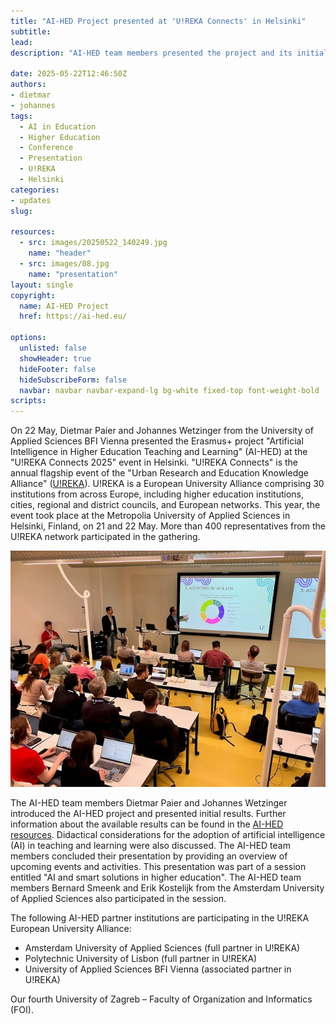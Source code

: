 ```yaml
---
title: "AI-HED Project presented at 'U!REKA Connects' in Helsinki"
subtitle: 
lead: 
description: "AI-HED team members presented the project and its initial results at the annual U!REKA Connects 2025 event in Helsinki, discussing AI adoption in higher education."

date: 2025-05-22T12:46:50Z
authors:
- dietmar
- johannes
tags:
  - AI in Education
  - Higher Education
  - Conference
  - Presentation
  - U!REKA
  - Helsinki
categories:
- updates
slug:

resources:
  - src: images/20250522_140249.jpg
    name: "header"
  - src: images/08.jpg
    name: "presentation"
layout: single 
copyright:
  name: AI-HED Project
  href: https://ai-hed.eu/

options:
  unlisted: false
  showHeader: true
  hideFooter: false
  hideSubscribeForm: false
  navbar: navbar navbar-expand-lg bg-white fixed-top font-weight-bold
scripts:
---
```


On 22 May, Dietmar Paier and Johannes Wetzinger from the University of Applied Sciences BFI Vienna presented the Erasmus+ project "Artificial Intelligence in Higher Education Teaching and Learning" (AI-HED) at the "U!REKA Connects 2025" event in Helsinki. "U!REKA Connects" is the annual flagship event of the "Urban Research and Education Knowledge Alliance" ([U!REKA](https://ureka.eu/)). U!REKA is a European University Alliance comprising 30 institutions from across Europe, including higher education institutions, cities, regional and district councils, and European networks. This year, the event took place at the Metropolia University of Applied Sciences in Helsinki, Finland, on 21 and 22 May. More than 400 representatives from the U!REKA network participated in the gathering.

![AI-HED team presenting at U!REKA Connects 2025 in Helsinki](images/08.jpg)

The AI-HED team members Dietmar Paier and Johannes Wetzinger introduced the AI-HED project and presented initial results. Further information about the available results can be found in the [AI-HED resources](https://ai-hed.eu/resources/). Didactical considerations for the adoption of artificial intelligence (AI) in teaching and learning were also discussed. The AI-HED team members concluded their presentation by providing an overview of upcoming events and activities. This presentation was part of a session entitled "AI and smart solutions in higher education". The AI-HED team members Bernard Smeenk and Erik Kostelijk from the Amsterdam University of Applied Sciences also participated in the session.

The following AI-HED partner institutions are participating in the U!REKA European University Alliance: 

- Amsterdam University of Applied Sciences (full partner in U!REKA)
- Polytechnic University of Lisbon (full partner in U!REKA)
- University of Applied Sciences BFI Vienna (associated partner in U!REKA)

Our fourth University of Zagreb – Faculty of Organization and Informatics (FOI). 
